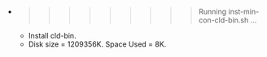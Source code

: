 * >>>>>>>>> Running inst-min-con-cld-bin.sh ...
  * Install cld-bin.
  * Disk size = 1209356K. Space Used = 8K.
